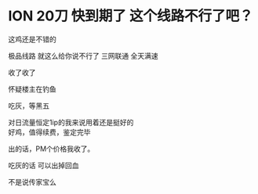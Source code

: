 # ION 20刀 快到期了 这个线路不行了吧？


<img src="static/image/smiley/yct/008.gif" smilieid="39" border="0" alt="" />这鸡还是不错的

极品线路 就这么给你说不行了 三网联通 全天满速 

收了收了

怀疑楼主在钓鱼

吃灰，等黑五

对日流量恒定1ip的我来说用着还是挺好的<br />
好鸡，值得续费，鉴定完毕

出的话，PM个价格我收了。

吃灰的话 可以出掉回血

不是说传家宝么<img src="static/image/smiley/default/titter.gif" smilieid="9" border="0" alt="" />
